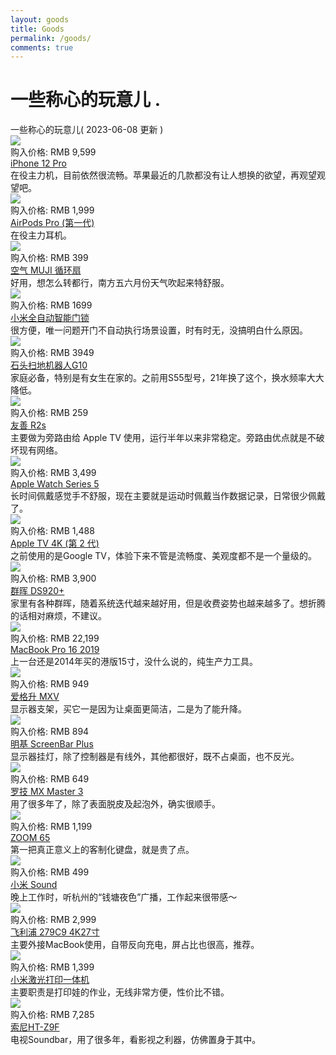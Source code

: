 ```yaml
---
layout: goods
title: Goods
permalink: /goods/
comments: true
---
```


<div class="intro">
  <h1>
    一些称心的玩意儿
    <span class="dot">
      .
    </span>
  </h1>
</div>
<div class="pagetitle">
  一些称心的玩意儿( 2023-06-08 更新 )
</div>
<div class="quanju">
  <div class="bankuai img-hide fade-in-up">
    <div class="duiqi img-hide fade-in-up">
      <img loading="lazy" decoding="async" src="https://blog.dylanwu.space/assets/goods/iphone12pro.png">
    </div>
    <div class="jiage">
      购入价格: RMB 9,599
    </div>
    <div class="title">
      <a href="">
        iPhone 12 Pro
      </a>
    </div>
    <div class="note">
      在役主力机，目前依然很流畅。苹果最近的几款都没有让人想换的欲望，再观望观望吧。
    </div>
  </div>
  <div class="bankuai img-hide fade-in-up">
    <div class="duiqi img-hide fade-in-up">
      <img loading="lazy" decoding="async" src="https://blog.dylanwu.space/assets/goods/airPods.webp">
    </div>
    <div class="jiage">
      购入价格: RMB 1,999
    </div>
    <div class="title">
      <a href="">
        AirPods Pro (第一代)
      </a>
    </div>
    <div class="note">
      在役主力耳机。
    </div>
  </div>
  <div class="bankuai img-hide fade-in-up">
    <div class="duiqi img-hide fade-in-up">
      <img loading="lazy" decoding="async" src="https://blog.dylanwu.space/assets/goods/mujifan.png">
    </div>
    <div class="jiage">
      购入价格: RMB 399
    </div>
    <div class="title">
      <a href="%20">
        空气 MUJI 循环扇
      </a>
    </div>
    <div class="note">
      好用，想怎么转都行，南方五六月份天气吹起来特舒服。
    </div>
  </div>
  <div class="bankuai img-hide fade-in-up">
    <div class="duiqi img-hide fade-in-up">
      <img loading="lazy" decoding="async" src="https://blog.dylanwu.space/assets/goods/k305g.png">
    </div>
    <div class="jiage">
      购入价格: RMB 1699
    </div>
    <div class="title">
      <a href="%20">
        小米全自动智能门锁
      </a>
    </div>
    <div class="note">
      很方便，唯一问题开门不自动执行场景设置，时有时无，没搞明白什么原因。
    </div>
  </div>
  <div class="bankuai img-hide fade-in-up">
    <div class="duiqi img-hide fade-in-up">
      <img loading="lazy" decoding="async" src="https://blog.dylanwu.space/assets/goods/shitou.webp">
    </div>
    <div class="jiage">
      购入价格: RMB 3949
    </div>
    <div class="title">
      <a href="%20">
        石头扫地机器人G10
      </a>
    </div>
    <div class="note">
      家庭必备，特别是有女生在家的。之前用S55型号，21年换了这个，换水频率大大降低。
    </div>
  </div>
  <div class="bankuai img-hide fade-in-up">
    <div class="duiqi img-hide fade-in-up">
      <img loading="lazy" decoding="async" src="https://blog.dylanwu.space/assets/goods/r2s.webp">
    </div>
    <div class="jiage">
      购入价格: RMB 259
    </div>
    <div class="title">
      <a href="%20">
        友善 R2s
      </a>
    </div>
    <div class="note">
      主要做为旁路由给 Apple TV 使用，运行半年以来非常稳定。旁路由优点就是不破坏现有网络。
    </div>
  </div>
  <div class="bankuai img-hide fade-in-up">
    <div class="duiqi img-hide fade-in-up">
      <img loading="lazy" decoding="async" src="https://blog.dylanwu.space/assets/goods/belikeairtag.png">
    </div>
    <div class="jiage">
      购入价格: RMB 3,499
    </div>
    <div class="title">
      <a href="">
        Apple Watch Series 5
      </a>
    </div>
    <div class="note">
      长时间佩戴感觉手不舒服，现在主要就是运动时佩戴当作数据记录，日常很少佩戴了。
    </div>
  </div>
  <div class="bankuai img-hide fade-in-up">
    <div class="duiqi img-hide fade-in-up">
      <img loading="lazy" decoding="async" src="https://blog.dylanwu.space/assets/goods/appletv.png">
    </div>
    <div class="jiage">
      购入价格: RMB 1,488
    </div>
    <div class="title">
      <a href="/apple_tv">
        Apple TV 4K (第 2 代)
      </a>
    </div>
    <div class="note">
      之前使用的是Google TV，体验下来不管是流畅度、美观度都不是一个量级的。
    </div>
  </div>
  <div class="bankuai img-hide fade-in-up">
    <div class="duiqi img-hide fade-in-up">
      <img loading="lazy" decoding="async" src="https://blog.dylanwu.space/assets/goods/s920.webp">
    </div>
    <div class="jiage">
      购入价格: RMB 3,900
    </div>
    <div class="title">
      <a href="/synology_ds920">
        群晖 DS920+
      </a>
    </div>
    <div class="note">
      家里有各种群晖，随着系统迭代越来越好用，但是收费姿势也越来越多了。想折腾的话相对麻烦，不建议。
    </div>
  </div>
  <div class="bankuai img-hide fade-in-up">
    <div class="duiqi img-hide fade-in-up">
      <img loading="lazy" decoding="async" src="https://blog.dylanwu.space/assets/goods/macbook.webp">
    </div>
    <div class="jiage">
      购入价格: RMB 22,199
    </div>
    <div class="title">
      <a href="/workbench">
        MacBook Pro 16 2019
      </a>
    </div>
    <div class="note">
      上一台还是2014年买的港版15寸，没什么说的，纯生产力工具。
    </div>
  </div>
  <div class="bankuai img-hide fade-in-up">
    <div class="duiqi img-hide fade-in-up">
      <img loading="lazy" decoding="async" src="https://blog.dylanwu.space/assets/goods/ikbcdc87.png">
    </div>
    <div class="jiage">
      购入价格: RMB 949
    </div>
    <div class="title">
      <a href="/workbench">
        爱格升 MXV
      </a>
    </div>
    <div class="note">
      显示器支架，买它一是因为让桌面更简洁，二是为了能升降。
    </div>
  </div>
  <div class="bankuai img-hide fade-in-up">
    <div class="duiqi img-hide fade-in-up">
      <img loading="lazy" decoding="async" src="https://blog.dylanwu.space/assets/goods/pad.png">
    </div>
    <div class="jiage">
      购入价格: RMB 894
    </div>
    <div class="title">
      <a href="/workbench">
        明基 ScreenBar Plus
      </a>
    </div>
    <div class="note">
      显示器挂灯，除了控制器是有线外，其他都很好，既不占桌面，也不反光。
    </div>
  </div>
  <div class="bankuai img-hide fade-in-up">
    <div class="duiqi img-hide fade-in-up">
      <img loading="lazy" decoding="async" src="https://blog.dylanwu.space/assets/goods/mxmaster2s.png">
    </div>
    <div class="jiage">
      购入价格: RMB 649
    </div>
    <div class="title">
      <a href="/workbench">
        罗技 MX Master 3
      </a>
    </div>
    <div class="note">
      用了很多年了，除了表面脱皮及起泡外，确实很顺手。
    </div>
  </div>
  <div class="bankuai img-hide fade-in-up">
    <div class="duiqi img-hide fade-in-up">
      <img loading="lazy" decoding="async" src="https://blog.dylanwu.space/assets/goods/nuphy.png">
    </div>
    <div class="jiage">
      购入价格: RMB 1,199
    </div>
    <div class="title">
      <a href="/workbench">
        ZOOM 65
      </a>
    </div>
    <div class="note">
      第一把真正意义上的客制化键盘，就是贵了点。
    </div>
  </div>
  <div class="bankuai img-hide fade-in-up">
    <div class="duiqi img-hide fade-in-up">
      <img loading="lazy" decoding="async" src="https://blog.dylanwu.space/assets/goods/scpmx90s.png">
    </div>
    <div class="jiage">
      购入价格: RMB 499
    </div>
    <div class="title">
      <a href="/workbench">
        小米 Sound
      </a>
    </div>
    <div class="note">
      晚上工作时，听杭州的“钱塘夜色”广播，工作起来很带感～
    </div>
  </div>
  <div class="bankuai img-hide fade-in-up">
    <div class="duiqi img-hide fade-in-up">
      <img loading="lazy" decoding="async" src="https://blog.dylanwu.space/assets/goods/lg27up850n.png">
    </div>
    <div class="jiage">
      购入价格: RMB 2,999
    </div>
    <div class="title">
      <a href="/workbench">
        飞利浦 279C9 4K27寸
      </a>
    </div>
    <div class="note">
      主要外接MacBook使用，自带反向充电，屏占比也很高，推荐。
    </div>
  </div>
  <div class="bankuai img-hide fade-in-up">
    <div class="duiqi img-hide fade-in-up">
      <img loading="lazy" decoding="async" src="https://blog.dylanwu.space/assets/goods/zx300a.png">
    </div>
    <div class="jiage">
      购入价格: RMB 1,399
    </div>
    <div class="title">
      <a href="/workbench">
        小米激光打印一体机
      </a>
    </div>
    <div class="note">
      主要职责是打印娃的作业，无线非常方便，性价比不错。
    </div>
  </div>
  <div class="bankuai img-hide fade-in-up">
    <div class="duiqi img-hide fade-in-up">
      <img loading="lazy" decoding="async" src="https://blog.dylanwu.space/assets/goods/homepod1.png">
    </div>
    <div class="jiage">
      购入价格: RMB 7,285
    </div>
    <div class="title">
      <a href="">
        索尼HT-Z9F
      </a>
    </div>
    <div class="note">
      电视Soundbar，用了很多年，看影视之利器，仿佛置身于其中。
    </div>
  </div>
</div>